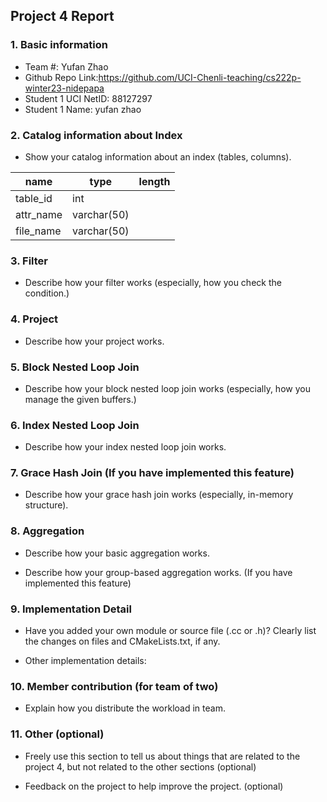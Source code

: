 ## Project 4 Report


### 1. Basic information
- Team #: Yufan Zhao
- Github Repo Link:https://github.com/UCI-Chenli-teaching/cs222p-winter23-nidepapa
- Student 1 UCI NetID: 88127297
- Student 1 Name: yufan zhao


### 2. Catalog information about Index
- Show your catalog information about an index (tables, columns).

| name      | type        | length |
|-----------|-------------|--------|
| table_id  | int         |        |
| attr_name | varchar(50) |        |
| file_name | varchar(50) |        |



### 3. Filter
- Describe how your filter works (especially, how you check the condition.)



### 4. Project
- Describe how your project works.



### 5. Block Nested Loop Join
- Describe how your block nested loop join works (especially, how you manage the given buffers.)



### 6. Index Nested Loop Join
- Describe how your index nested loop join works.



### 7. Grace Hash Join (If you have implemented this feature)
- Describe how your grace hash join works (especially, in-memory structure).



### 8. Aggregation
- Describe how your basic aggregation works.


- Describe how your group-based aggregation works. (If you have implemented this feature)



### 9. Implementation Detail
- Have you added your own module or source file (.cc or .h)?
  Clearly list the changes on files and CMakeLists.txt, if any.



- Other implementation details:



### 10. Member contribution (for team of two)
- Explain how you distribute the workload in team.



### 11. Other (optional)
- Freely use this section to tell us about things that are related to the project 4, but not related to the other sections (optional)



- Feedback on the project to help improve the project. (optional)